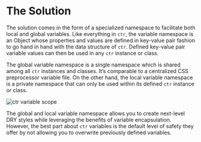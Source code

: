 # The Solution

The solution comes in the form of a specialized namespace to facilitate both local and global variables. Like everything in `ctr`, the variable namespace is an Object whose properties and values are defined in key-value pair fashion to go hand in hand with the data structure of `ctr`. Defined key-value pair variable values can then be used in any `ctr` instance or class. 

The global variable namespace is a single namespace which is shared among all `ctr` instances and classes. It’s comparable to a centralized CSS preprocessor variable file. On the other hand, the local variable namespace is a private namespace that can only be used within its defined `ctr` instance or class.

<div class="feature-variable-img-cont">
  <img src="/feature-variable.png" alt="ctr variable scope">
</div>

The global and local variable namespace allows you to create next-level DRY styles while leveraging the benefits of variable encapsulation. However, the best part about `ctr` variables is the default level of safety they offer by not allowing you to overwrite previously defined variables.

<div class="cf"></div>
<div class="end"></div>
